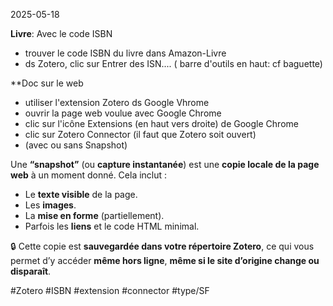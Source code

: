 2025-05-18

**Livre**:
Avec le code ISBN
* trouver le code ISBN du livre dans Amazon-Livre
* ds Zotero, clic sur Entrer des ISN.... ( barre d'outils en haut: cf baguette)

**Doc sur le web
* utiliser l'extension Zotero ds Google Vhrome
* ouvrir la page web voulue avec Google Chrome
* clic sur l'icône Extensions (en haut vers droite) de Google Chrome
* clic sur Zotero Connector  (il faut que Zotero soit ouvert)
* (avec ou sans Snapshot)

Une **“snapshot”** (ou **capture instantanée**) est une **copie locale de la page web** à un moment donné. Cela inclut :

- Le **texte visible** de la page.    
- Les **images**.
- La **mise en forme** (partiellement).
- Parfois les **liens** et le code HTML minimal.
    
🔒 Cette copie est **sauvegardée dans votre répertoire Zotero**, ce qui vous permet d’y accéder **même hors ligne**, **même si le site d’origine change ou disparaît**.


#Zotero 
#ISBN
#extension
#connector
#type/SF